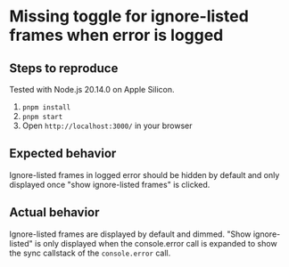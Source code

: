 # Missing toggle for ignore-listed frames when error is logged

## Steps to reproduce

Tested with Node.js 20.14.0 on Apple Silicon.

1. `pnpm install`
2. `pnpm start`
3. Open `http://localhost:3000/` in your browser

## Expected behavior

Ignore-listed frames in logged error should be hidden by default and only displayed once "show ignore-listed frames" is clicked.

## Actual behavior

Ignore-listed frames are displayed by default and dimmed.
"Show ignore-listed" is only displayed when the console.error call is expanded to show the sync callstack of the `console.error` call.
